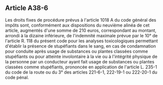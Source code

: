 Article A38-6
----
Les droits fixes de procédure prévus à l'article 1018 A du code général des
impôts sont, conformément aux dispositions du neuvième alinéa de cet article,
augmentés d'une somme de 210 euros, correspondant au montant, arrondi à la
dizaine inférieure, de l'indemnité maximale prévue par le 10° de l'article R.
118 du présent code pour les analyses toxicologiques permettant d'établir la
présence de stupéfiants dans le sang, en cas de condamnation pour conduite après
usage de substances ou plantes classées comme stupéfiants ou pour atteinte
involontaire à la vie ou à l'intégrité physique de la personne par un conducteur
ayant fait usage de substances ou plantes classées comme stupéfiants, prononcée
en application de l'article L. 235-1 du code de la route ou du 3° des articles
221-6-1, 222-19-1 ou 222-20-1 du code pénal.
